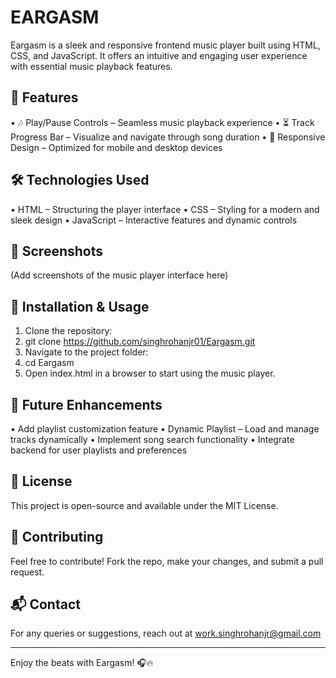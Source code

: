 # EARGASM
Eargasm is a sleek and responsive frontend music player built using HTML, CSS, and JavaScript. It offers an intuitive and engaging user experience with essential music playback features.
## 🚀 Features
•	🎶 Play/Pause Controls – Seamless music playback experience
•	⏳ Track Progress Bar – Visualize and navigate through song duration
•	📱 Responsive Design – Optimized for mobile and desktop devices
## 🛠 Technologies Used
•	HTML – Structuring the player interface
•	CSS – Styling for a modern and sleek design
•	JavaScript – Interactive features and dynamic controls
## 📸 Screenshots
(Add screenshots of the music player interface here)
## 📂 Installation & Usage
1.	Clone the repository: 
2.	git clone https://github.com/singhrohanjr01/Eargasm.git
3.	Navigate to the project folder: 
4.	cd Eargasm
5.	Open index.html in a browser to start using the music player.
## 🎵 Future Enhancements
•	Add playlist customization feature
•	Dynamic Playlist – Load and manage tracks dynamically
•	Implement song search functionality
•	Integrate backend for user playlists and preferences
## 📜 License
This project is open-source and available under the MIT License.
## 🤝 Contributing
Feel free to contribute! Fork the repo, make your changes, and submit a pull request.
## 📬 Contact
For any queries or suggestions, reach out at work.singhrohanjr@gmail.com
________________________________________
Enjoy the beats with Eargasm! 🎧🔥
